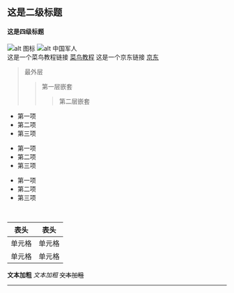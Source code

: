 ## 这是二级标题
#### 这是四级标题
![alt  图标](https://img2.baidu.com/it/u=360400461,2955275651&fm=26&fmt=auto&gp=0.jpg)
![alt  中国军人](https://p1.img.cctvpic.com/photoworkspace/2021/04/26/2021042615342811951.jpg)
<br>
这是一个菜鸟教程链接 [菜鸟教程](https://www.runoob.com)
这是一个京东链接 [京东](https://www.jd.com)
<br>
> 最外层
> > 第一层嵌套
> > > 第二层嵌套
* 第一项
* 第二项
* 第三项
+ 第一项
+ 第二项
+ 第三项
- 第一项
- 第二项
- 第三项
 <br>
 
|  表头   | 表头  |
|  ----  | ----  |
| 单元格  | 单元格 |
| 单元格  | 单元格 |

**文本加粗** 
*文本加粗* 
~~文本加粗~~
<hr>

